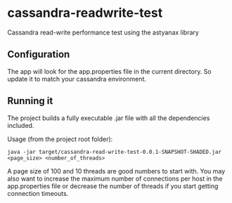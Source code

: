 cassandra-readwrite-test
========================

Cassandra read-write performance test using the astyanax library

Configuration
-------------
The app will look for the app.properties file in the current directory. So update it to match your cassandra environment.

Running it
----------
The project builds a fully executable .jar file with all the dependencies included. 

Usage (from the project root folder):
```no-highlight
java -jar target/cassandra-read-write-test-0.0.1-SNAPSHOT-SHADED.jar <page_size> <number_of_threads>
```

A page size of 100 and 10 threads are good numbers to start with. You may also want to increase the maximum number of connections per host  in the app.properties file or decrease the number of threads if you start getting connection timeouts.
